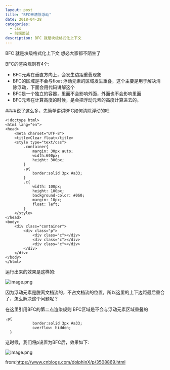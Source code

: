 ```yaml
---
layout: post
title: "BFC来清除浮动"
date: 2018-04-28
categories:
  - css
  - 前端面试
description: BFC 就是块级格式化上下文
---
```


BFC 就是块级格式化上下文  想必大家都不陌生了

BFC的渲染规则有4个:
- BFC元素在垂直方向上，会发生边距重叠现象
- BFC的区域是不会与float 浮动元素的区域发生重叠，这个主要是用于解决清除浮动，下面会用代码讲解这个
- BFC是一个独立的容器，里面不会影响外面，外面也不会影响里面
- BFC元素在计算高度的时候，是会把浮动元素的高度计算进去的。

####说了这么多，先简单讲讲BFC如何清除浮动的吧
```
<!doctype html>
<html lang="en">
<head>
    <meta charset="UTF-8">
    <title>Clear float</title>
    <style type="text/css">
        .container{
            margin: 30px auto;
            width:600px;
            height: 300px;
        }
        .p{
            border:solid 3px #a33;
        }
        .c{
            width: 100px;
            height: 100px;
            background-color: #060;
            margin: 10px;
            float: left;
        }
    </style>
</head>
<body>
    <div class="container">
        <div class="p">
            <div class="c"></div>
            <div class="c"></div>
            <div class="c"></div>
        </div>
    </div>
</body>
</html>
```

运行出来的效果是这样的:

![image.png](https://upload-images.jianshu.io/upload_images/3378252-a661b300cb089931.png?imageMogr2/auto-orient/strip%7CimageView2/2/w/1240)

因为浮动元素是脱离文档流的，不占文档流的位置，所以这里的上下边距最后重合了，怎么解决这个问题呢？

在这里引用BFC的第二点渲染规则   BFC区域是不会与浮动元素区域重叠的  

```
.p{
            border:solid 3px #a33;
            overflow: hidden;
  }
```

这时候，我们将p设置为BFC后，效果如下:

![image.png](https://upload-images.jianshu.io/upload_images/3378252-a863b28fa322e2ec.png?imageMogr2/auto-orient/strip%7CimageView2/2/w/1240)



from:https://www.cnblogs.com/dolphinX/p/3508869.html
